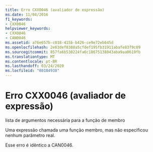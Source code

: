 ```yaml
---
title: Erro CXX0046 (avaliador de expressão)
ms.date: 11/04/2016
f1_keywords:
- CXX0046
helpviewer_keywords:
- CXX0046
- CAN0046
ms.assetid: a76e657b-c018-415b-b426-ce9e72eb645d
ms.openlocfilehash: 2e63def8388a5cfdef195fb31911abafe83f9c09
ms.sourcegitcommit: 857fa6b530224fa6c18675138043aba9aa0619fb
ms.translationtype: MT
ms.contentlocale: pt-BR
ms.lasthandoff: 03/24/2020
ms.locfileid: "80184938"
---
```

# <a name="expression-evaluator-error-cxx0046"></a>Erro CXX0046 (avaliador de expressão)

lista de argumentos necessária para a função de membro

Uma expressão chamada uma função membro, mas não especificou nenhum parâmetro real.

Esse erro é idêntico a CAN0046.

